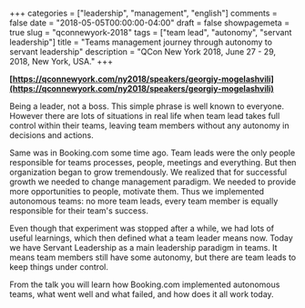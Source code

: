 +++
categories = ["leadership", "management", "english"]
comments = false
date = "2018-05-05T00:00:00-04:00"
draft = false
showpagemeta = true
slug = "qconnewyork-2018"
tags = ["team lead", "autonomy", "servant leadership"]
title = "Teams management journey through autonomy to servant leadership"
description = "QCon New York 2018, June 27 - 29, 2018, New York, USA."
+++

**[https://qconnewyork.com/ny2018/speakers/georgiy-mogelashvili](https://qconnewyork.com/ny2018/speakers/georgiy-mogelashvili)**

Being a leader, not a boss. This simple phrase is well known to everyone. However there are lots of situations in real life when team lead takes full control within their teams, leaving team members without any autonomy in decisions and actions.

Same was in Booking.com some time ago. Team leads were the only people responsible for teams processes, people, meetings and everything. But then organization began to grow tremendously. We realized that for successful growth we needed to change management paradigm. We needed to provide more opportunities to people, motivate them. Thus we implemented autonomous teams: no more team leads, every team member is equally responsible for their team's success.

Even though that experiment was stopped after a while, we had lots of useful learnings, which then defined what a team leader means now. Today we have Servant Leadership as a main leadership paradigm in teams. It means team members still have some autonomy, but there are team leads to keep things under control.

From the talk you will learn how Booking.com implemented autonomous teams, what went well and what failed, and how does it all work today.
